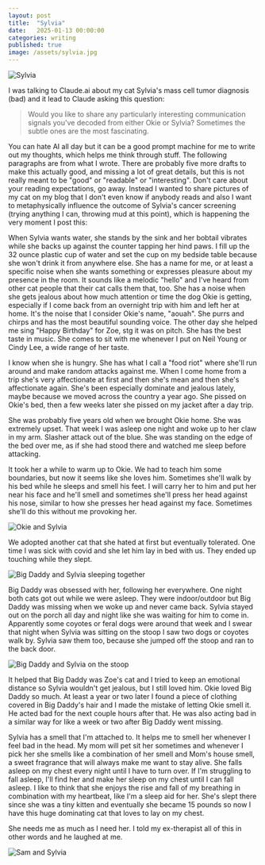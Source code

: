 ```yaml
---
layout: post
title:  "Sylvia"
date:   2025-01-13 00:00:00
categories: writing
published: true
image: /assets/sylvia.jpg
---
```


![Sylvia](/assets/sylvia.jpg)

I was talking to Claude.ai about my cat Sylvia's mass cell tumor diagnosis (bad) and it lead to Claude asking this question:

> Would you like to share any particularly interesting communication signals you've decoded from either Okie or Sylvia? Sometimes the subtle ones are the most fascinating.

You can hate AI all day but it can be a good prompt machine for me to write out my thoughts, which helps me think through stuff. The following paragraphs are from what I wrote. There are probably five more drafts to make this actually good, and missing a lot of great details, but this is not really meant to be "good" or "readable" or "interesting". Don't care about your reading expectations, go away. Instead I wanted to share pictures of my cat on my blog that I don't even know if anybody reads and also I want to metaphysically influence the outcome of Sylvia's cancer screening (trying anything I can, throwing mud at this point), which is happening the very moment I post this:

When Sylvia wants water, she stands by the sink and her bobtail vibrates while she backs up against the counter tapping her hind paws. I fill up the 32 ounce plastic cup of water and set the cup on my bedside table because she won't drink it from anywhere else. She has a name for me, or at least a specific noise when she wants something or expresses pleasure about my presence in the room. It sounds like a melodic "hello" and I've heard from other cat people that their cat calls them that, too. She has a noise when she gets jealous about how much attention or time the dog Okie is getting, especially if I come back from an overnight trip with him and left her at home. It's the noise that I consider Okie's name, "aouah". She purrs and chirps and has the most beautiful sounding voice. The other day she helped me sing "Happy Birthday" for Zoe, stg it was on pitch. She has the best taste in music. She comes to sit with me whenever I put on Neil Young or Cindy Lee, a wide range of her taste.

I know when she is hungry. She has what I call a "food riot" where she'll run around and make random attacks against me. When I come home from a trip she's very affectionate at first and then she's mean and then she's affectionate again. She's been especially dominate and jealous lately, maybe because we moved across the country a year ago. She pissed on Okie's bed, then a few weeks later she pissed on my jacket after a day trip.

She was probably five years old when we brought Okie home. She was extremely upset. That week I was asleep one night and woke up to her claw in my arm. Slasher attack out of the blue. She was standing on the edge of the bed over me, as if she had stood there and watched me sleep before attacking.

It took her a while to warm up to Okie. We had to teach him some boundaries, but now it seems like she loves him. Sometimes she'll walk by his bed while he sleeps and smell his feet. I will carry her to him and put her near his face and he'll smell and sometimes she'll press her head against his nose, similar to how she presses her head against my face. Sometimes she'll do this without me provoking her.

![Okie and Sylvia](/assets/okie-n-sylvia.jpg)

We adopted another cat that she hated at first but eventually tolerated. One time I was sick with covid and she let him lay in bed with us. They ended up touching while they slept.

![Big Daddy and Sylvia sleeping together](/assets/big-daddy-n-sylvia.jpg)

Big Daddy was obsessed with her, following her everywhere. One night both cats got out while we were asleep. They were indoor/outdoor but Big Daddy was missing when we woke up and never came back. Sylvia stayed out on the porch all day and night like she was waiting for him to come in. Apparently some coyotes or feral dogs were around that week and I swear that night when Sylvia was sitting on the stoop I saw two dogs or coyotes walk by. Sylvia saw them too, because she jumped off the stoop and ran to the back door.

![Big Daddy and Sylvia on the stoop](/assets/big-daddy-n-sylvia-porch.jpg)

It helped that Big Daddy was Zoe's cat and I tried to keep an emotional distance so Sylvia wouldn't get jealous, but I still loved him. Okie loved Big Daddy so much. At least a year or two later I found a piece of clothing covered in Big Daddy's hair and I made the mistake of letting Okie smell it. He acted bad for the next couple hours after that. He was also acting bad in a similar way for like a week or two after Big Daddy went missing.

Sylvia has a smell that I'm attached to. It helps me to smell her whenever I feel bad in the head. My mom will pet sit her sometimes and whenever I pick her she smells like a combination of her smell and Mom's house smell, a sweet fragrance that will always make me want to stay alive. She falls asleep on my chest every night until I have to turn over. If I'm struggling to fall asleep, I'll find her and make her sleep on my chest until I can fall asleep. I like to think that she enjoys the rise and fall of my breathing in combination with my heartbeat, like I'm a sleep aid for her. She's slept there since she was a tiny kitten and eventually she became 15 pounds so now I have this huge dominating cat that loves to lay on my chest.

She needs me as much as I need her. I told my ex-therapist all of this in other words and he laughed at me.

![Sam and Sylvia](/assets/sam-n-sylvia.jpg)
